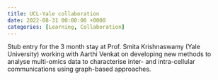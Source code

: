 ```yaml
---
title: UCL-Yale collaboration
date: 2022-08-31 00:00:00 +0000
categories: [Learning, Collaboration]
---
```


Stub entry for the 3 month stay at Prof. Smita Krishnaswamy (Yale University)
working with Aarthi Venkat on developing new methods to analyse multi-omics data
to characterise inter- and intra-cellular communications using graph-based approaches.

